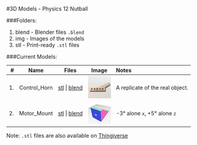 #3D Models - Physics 12 Nutball

###Folders:
1. blend - Blender files `.blend`
2. img - Images of the models
3. stl - Print-ready `.stl` files

###Current Models:

| # | Name | Files | Image | Notes
|--:|:-----:|:-------:|:------:|:-------
|1. | Control_Horn | [stl](stl/Control_Horn.stl) &#124; [blend](blend/Control_Horn.blend) | <img src="img/Control_Horn.jpg" height="60" alt="Control_Horn"/> | A replicate of the real object.
|2. | Motor_Mount | [stl](stl/Motor_Mount.stl) &#124; [blend](blend/Motor_Mount.blend) | <img src="img/Motor_Mount.png" height="60" alt="Motor_Mount"/> | -3&deg; alone `x`, +5&deg; alone `z`

Note: `.stl` files are also available on [Thingiverse](http://www.thingiverse.com/thing:672945)
